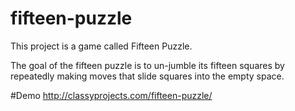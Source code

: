 # fifteen-puzzle
This project is a game called Fifteen Puzzle. 

The goal of the fifteen puzzle is to un-jumble its fifteen squares by repeatedly making moves that slide squares into the empty space.

#Demo
http://classyprojects.com/fifteen-puzzle/
